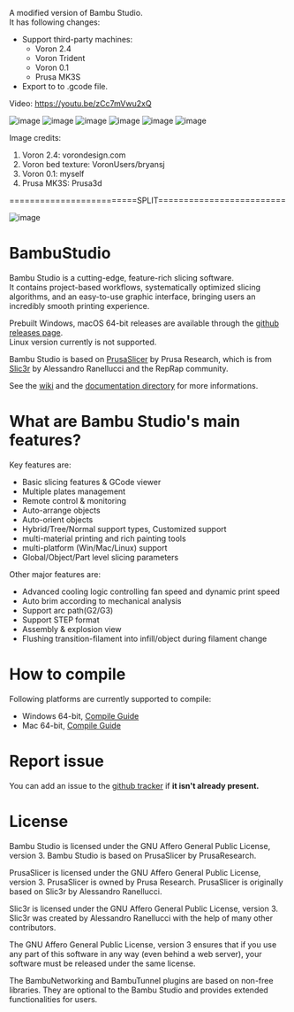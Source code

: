 
A modified version of Bambu Studio.   
It has following changes:

- Support third-party machines:
    - Voron 2.4
    - Voron Trident
    - Voron 0.1
    - Prusa MK3S
- Export to to .gcode file.

Video: https://youtu.be/zCc7mVwu2xQ  
 
![image](https://user-images.githubusercontent.com/103989404/179447873-b7b2a200-7a00-409d-b9d5-b0522f5f2ec8.png)
![image](https://user-images.githubusercontent.com/103989404/179447890-a124bd43-dab2-46b7-b0da-ef6c67783d9c.png)
![image](https://user-images.githubusercontent.com/103989404/179396355-fc07135a-fd08-430c-aa8d-dc1060ae94d1.png)
![image](https://user-images.githubusercontent.com/103989404/179447933-7752235a-a6eb-468c-a304-6eb0875c4c95.png)
![image](https://user-images.githubusercontent.com/103989404/179396363-d9868dfc-f8d5-4227-ad19-a439dfc31ce5.png)
![image](https://user-images.githubusercontent.com/103989404/179398283-f71ea1bd-18a8-4526-9678-a3c63bc36964.png)

Image credits: 
 1. Voron 2.4: vorondesign.com
 2. Voron bed texture: VoronUsers/bryansj
 3. Voron 0.1: myself
 4. Prusa MK3S: Prusa3d  


=========================SPLIT=========================     

![image](https://user-images.githubusercontent.com/106916061/179006347-497d24c0-9bd6-45b7-8c49-d5cc8ecfe5d7.png)
# BambuStudio
Bambu Studio is a cutting-edge, feature-rich slicing software.  
It contains project-based workflows, systematically optimized slicing algorithms, and an easy-to-use graphic interface, bringing users an incredibly smooth printing experience.

Prebuilt Windows, macOS 64-bit releases are available through the [github releases page](https://github.com/bambulab/BambuStudio/releases/).  
Linux version currently is not supported.

Bambu Studio is based on [PrusaSlicer](https://github.com/prusa3d/PrusaSlicer) by Prusa Research, which is from [Slic3r](https://github.com/Slic3r/Slic3r) by Alessandro Ranellucci and the RepRap community.

See the [wiki](https://github.com/bambulab/BambuStudio/wiki) and the [documentation directory](https://github.com/bambulab/BambuStudio/tree/master/doc) for more informations.

# What are Bambu Studio's main features?
Key features are:
- Basic slicing features & GCode viewer
- Multiple plates management
- Remote control & monitoring
- Auto-arrange objects
- Auto-orient objects
- Hybrid/Tree/Normal support types, Customized support
- multi-material printing and rich painting tools
- multi-platform (Win/Mac/Linux) support
- Global/Object/Part level slicing parameters

Other major features are:
- Advanced cooling logic controlling fan speed and dynamic print speed
- Auto brim according to mechanical analysis
- Support arc path(G2/G3)
- Support STEP format
- Assembly & explosion view
- Flushing transition-filament into infill/object during filament change

# How to compile
Following platforms are currently supported to compile:
- Windows 64-bit, [Compile Guide](https://github.com/bambulab/BambuStudio/wiki/Windows-Compile-Guide)
- Mac 64-bit, [Compile Guide](https://github.com/bambulab/BambuStudio/wiki/Mac-Compile-Guide)

# Report issue
You can add an issue to the [github tracker](https://github.com/bambulab/BambuStudio/issues) if **it isn't already present.**

# License
Bambu Studio is licensed under the GNU Affero General Public License, version 3. Bambu Studio is based on PrusaSlicer by PrusaResearch.

PrusaSlicer is licensed under the GNU Affero General Public License, version 3. PrusaSlicer is owned by Prusa Research. PrusaSlicer is originally based on Slic3r by Alessandro Ranellucci.

Slic3r is licensed under the GNU Affero General Public License, version 3. Slic3r was created by Alessandro Ranellucci with the help of many other contributors.

The GNU Affero General Public License, version 3 ensures that if you use any part of this software in any way (even behind a web server), your software must be released under the same license.

The BambuNetworking and BambuTunnel plugins are based on non-free libraries. They are optional to the Bambu Studio and provides extended functionalities for users.

